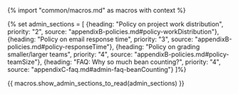 {% import "common/macros.md" as macros with context %}

{% set admin_sections = [
  {heading: "Policy on project work distribution", priority: "2", source: "appendixB-policies.md#policy-workDistribution"},
  {heading: "Policy on email response time", priority: "3", source: "appendixB-policies.md#policy-responseTime"},
  {heading: "Policy on grading smaller/larger teams", priority: "4", source: "appendixB-policies.md#policy-teamSize"},
  {heading: "FAQ: Why so much bean counting?", priority: "4", source: "appendixC-faq.md#admin-faq-beanCounting"}
]%}

{{ macros.show_admin_sections_to_read(admin_sections) }}
